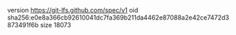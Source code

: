 version https://git-lfs.github.com/spec/v1
oid sha256:e0e8a366cb92610041dc7fa369b211da4462e87088a2e42ce7472d3873491f6b
size 18073
